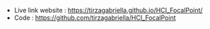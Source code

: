 * Live link website : https://tirzagabriella.github.io/HCI_FocalPoint/
* Code : https://github.com/tirzagabriella/HCI_FocalPoint
